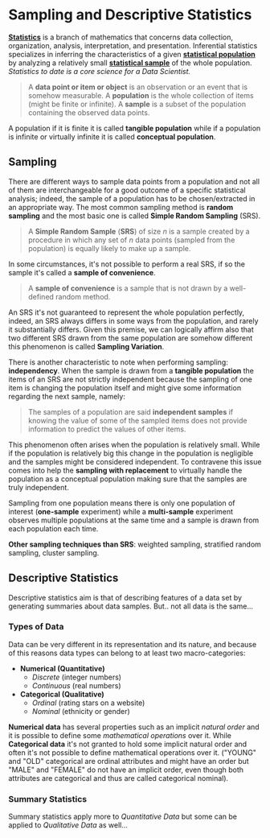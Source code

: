 
# Sampling and Descriptive Statistics
**[Statistics](https://en.wikipedia.org/wiki/Statistics)** is a branch of mathematics that concerns data collection, organization, analysis, interpretation, and presentation. Inferential statistics specializes in inferring the characteristics of a given **[statistical population](https://en.wikipedia.org/wiki/Statistical_population)** by analyzing a relatively small **[statistical sample](https://en.wikipedia.org/wiki/Sampling_%28statistics%29)** of the whole population. *Statistics to date is a core science for a Data Scientist.*

> A **data point or item or object** is an observation or an event that is somehow measurable. 
> A **population** is the whole collection of items (might be finite or infinite).
> A **sample** is a subset of the population containing the observed data points.

A population if it is finite it is called **tangible population** while if a population is infinite or virtually infinite it is called **conceptual population**.

## Sampling
There are different ways to sample data points from a population and not all of them are interchangeable for a good outcome of a specific statistical analysis; indeed, the sample of a population has to be chosen/extracted in an appropriate way. The most common sampling method is **random sampling** and the most basic one is called **Simple Random Sampling** (SRS).

> A **Simple Random Sample** (**SRS**) of size *n* is a sample created by a procedure in which any set of *n* data points (sampled from the population) is equally likely to make up a sample. 

In some circumstances, it's not possible to perform a real SRS, if so the sample it's called a **sample of convenience**. 
> A **sample of convenience** is a sample that is not drawn by a well-defined random method.

An SRS it's not guaranteed to represent the whole population perfectly, indeed, an SRS always differs in some ways from the population, and rarely it substantially differs. Given this premise, we can logically affirm also that two different SRS drawn from the same population are somehow different this phenomenon is called **Sampling Variation**. 

There is another characteristic to note when performing sampling: **independency**. When the sample is drawn from a **tangible population** the items of an SRS are not strictly independent because the sampling of one item is changing the population itself and might give some information regarding the next sample, namely: 
> The samples of a population are said **independent samples** if knowing the value of some of the sampled items does not provide information to predict the values of other items.

This phenomenon often arises when the population is relatively small. While if the population is relatively big this change in the population is negligible and the samples might be considered independent. To contravene this issue comes into help the **sampling with replacement** to virtually handle the population as a conceptual population making sure that the samples are truly independent.

Sampling from one population means there is only one population of interest (**one-sample** experiment) while a **multi-sample** experiment observes multiple populations at the same time and a sample is drawn from each population each time.

**Other sampling techniques than SRS**: weighted sampling, stratified random sampling, cluster sampling.

## Descriptive Statistics
Descriptive statistics aim is that of describing features of a data set by generating summaries about data samples. But.. not all data is the same...

### Types of Data
Data can be very different in its representation and its nature, and because of this reasons data types can belong to at least two macro-categories:
- **Numerical (Quantitative)** 
	- *Discrete* (integer numbers)
	- *Continuous* (real numbers) 
- **Categorical (Qualitative)**
	- *Ordinal* (rating stars on a website)
	- *Nominal* (ethnicity or gender) 

**Numerical data** has several properties such as an implicit *natural order* and it is possible to define some *mathematical operations* over it. While **Categorical data** it's not granted to hold some implicit natural order and often it's not possible to define mathematical operations over it. ("YOUNG" and "OLD" categorical are ordinal attributes and might have an order but "MALE" and "FEMALE" do not have an implicit order, even though both attributes are categorical and thus are called categorical nominal).

### Summary Statistics
Summary statistics apply more to *Quantitative Data* but some can be applied to *Qualitative Data* as well...
